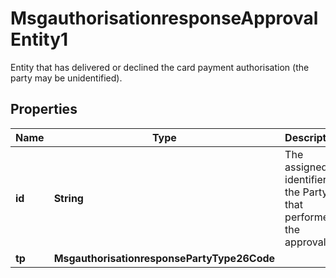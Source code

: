 

# MsgauthorisationresponseApprovalEntity1

Entity that has delivered or declined the card payment authorisation (the party may be unidentified).

## Properties

| Name | Type | Description | Notes |
|------------ | ------------- | ------------- | -------------|
|**id** | **String** | The assigned identifier of the Party that performed the approval. |  [optional] |
|**tp** | **MsgauthorisationresponsePartyType26Code** |  |  [optional] |




